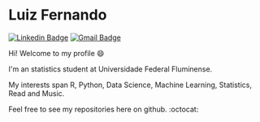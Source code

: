 # Luiz Fernando 

[![Linkedin Badge](https://img.shields.io/badge/-LinkedIn-blue?style=flat-square&logo=Linkedin&logoColor=white&link=https://www.linkedin.com/in/luizfcp/)](https://www.linkedin.com/in/luizfcp/)
[![Gmail Badge](https://img.shields.io/badge/-Gmail-c14438?style=flat-square&logo=Gmail&logoColor=white&link=mailto:luizfcpassos@gmail.com)](mailto:luizfcpassos@gmail.com)

Hi! Welcome to my profile 😄

I'm an statistics student at Universidade Federal Fluminense.

My interests span R, Python, Data Science, Machine Learning, Statistics, Read and Music.

Feel free to see my repositories here on github. :octocat:
